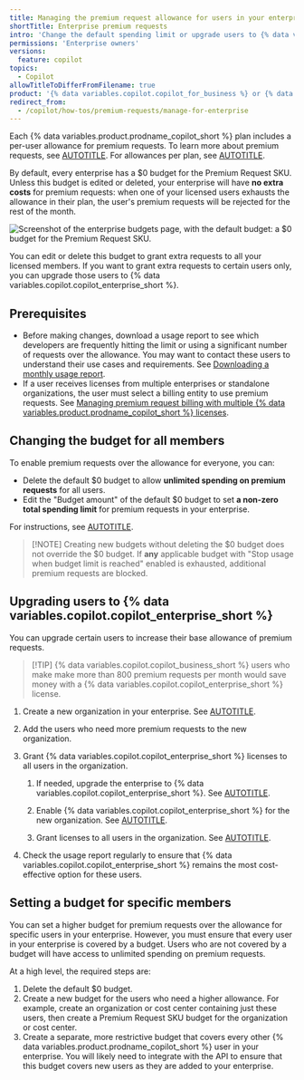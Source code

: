 ```yaml
---
title: Managing the premium request allowance for users in your enterprise
shortTitle: Enterprise premium requests
intro: 'Change the default spending limit or upgrade users to {% data variables.copilot.copilot_enterprise_short %}.'
permissions: 'Enterprise owners'
versions:
  feature: copilot
topics:
  - Copilot
allowTitleToDifferFromFilename: true
product: '{% data variables.copilot.copilot_for_business %} or {% data variables.copilot.copilot_enterprise %}'
redirect_from:
  - /copilot/how-tos/premium-requests/manage-for-enterprise
---
```


Each {% data variables.product.prodname_copilot_short %} plan includes a per-user allowance for premium requests. To learn more about premium requests, see [AUTOTITLE](/copilot/concepts/copilot-billing/understanding-and-managing-requests-in-copilot). For allowances per plan, see [AUTOTITLE](/copilot/get-started/plans-for-github-copilot#comparing-copilot-plans).

By default, every enterprise has a $0 budget for the Premium Request SKU. Unless this budget is edited or deleted, your enterprise will have **no extra costs** for premium requests: when one of your licensed users exhausts the allowance in their plan, the user's premium requests will be rejected for the rest of the month.

![Screenshot of the enterprise budgets page, with the default budget: a $0 budget for the Premium Request SKU.](/assets/images/help/copilot/enterprise-premium-request-budget.png)

You can edit or delete this budget to grant extra requests to all your licensed members. If you want to grant extra requests to certain users only, you can upgrade those users to {% data variables.copilot.copilot_enterprise_short %}.

## Prerequisites

* Before making changes, download a usage report to see which developers are frequently hitting the limit or using a significant number of requests over the allowance. You may want to contact these users to understand their use cases and requirements. See [Downloading a monthly usage report](/copilot/how-tos/monitoring-your-copilot-usage-and-entitlements#downloading-a-monthly-usage-report).
* If a user receives licenses from multiple enterprises or standalone organizations, the user must select a billing entity to use premium requests. See [Managing premium request billing with multiple {% data variables.product.prodname_copilot_short %} licenses](/copilot/managing-copilot/monitoring-usage-and-entitlements/monitoring-your-copilot-usage-and-entitlements#managing-premium-request-billing-with-multiple-copilot-licenses).

## Changing the budget for all members

To enable premium requests over the allowance for everyone, you can:

* Delete the default $0 budget to allow **unlimited spending on premium requests** for all users.
* Edit the "Budget amount" of the default $0 budget to set **a non-zero total spending limit** for premium requests in your enterprise.

For instructions, see [AUTOTITLE](/billing/managing-your-billing/using-budgets-control-spending#editing-or-deleting-a-budget).

>[!NOTE] Creating new budgets without deleting the $0 budget does not override the $0 budget. If **any** applicable budget with "Stop usage when budget limit is reached" enabled is exhausted, additional premium requests are blocked.

## Upgrading users to {% data variables.copilot.copilot_enterprise_short %}

You can upgrade certain users to increase their base allowance of premium requests.

>[!TIP] {% data variables.copilot.copilot_business_short %} users who make make more than 800 premium requests per month would save money with a {% data variables.copilot.copilot_enterprise_short %} license.

1. Create a new organization in your enterprise. See [AUTOTITLE](/enterprise-cloud@latest/admin/managing-accounts-and-repositories/managing-organizations-in-your-enterprise/adding-organizations-to-your-enterprise#creating-a-new-organization).
1. Add the users who need more premium requests to the new organization.
1. Grant {% data variables.copilot.copilot_enterprise_short %} licenses to all users in the organization.

   1. If needed, upgrade the enterprise to {% data variables.copilot.copilot_enterprise_short %}. See [AUTOTITLE](/enterprise-cloud@latest/copilot/how-tos/administer/enterprises/managing-the-copilot-plan-for-your-enterprise/upgrading-copilot-for-your-enterprise).

   1. Enable {% data variables.copilot.copilot_enterprise_short %} for the new organization. See [AUTOTITLE](/enterprise-cloud@latest/copilot/how-tos/administer/enterprises/managing-access-to-copilot-in-your-enterprise/enabling-copilot-for-organizations-in-your-enterprise).

   1. Grant licenses to all users in the organization. See [AUTOTITLE](/copilot/how-tos/administer/organizations/managing-access-to-github-copilot-in-your-organization/granting-access-to-copilot-for-members-of-your-organization#granting-access-to-github-copilot-for-all-current-and-future-users-in-your-organization).

1. Check the usage report regularly to ensure that {% data variables.copilot.copilot_enterprise_short %} remains the most cost-effective option for these users.

## Setting a budget for specific members

You can set a higher budget for premium requests over the allowance for specific users in your enterprise. However, you must ensure that every user in your enterprise is covered by a budget. Users who are not covered by a budget will have access to unlimited spending on premium requests.

At a high level, the required steps are:

1. Delete the default $0 budget.
1. Create a new budget for the users who need a higher allowance. For example, create an organization or cost center containing just these users, then create a Premium Request SKU budget for the organization or cost center.
1. Create a separate, more restrictive budget that covers every other {% data variables.product.prodname_copilot_short %} user in your enterprise. You will likely need to integrate with the API to ensure that this budget covers new users as they are added to your enterprise.
